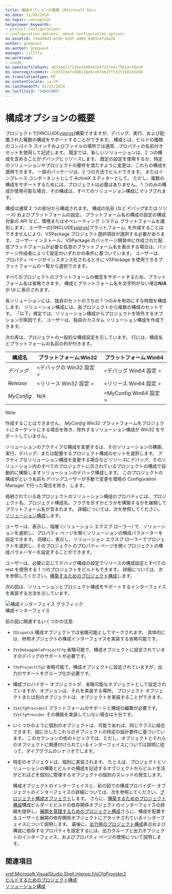 ```yaml
---
title: 構成オプションの概要 |Microsoft Docs
ms.date: 11/04/2016
ms.topic: conceptual
helpviewer_keywords:
- project configurations
- configuration options, about configuration options
ms.assetid: f4ad4dd3-b39e-42df-ad89-d403cdf24a2b
author: gregvanl
ms.author: gregvanl
manager: jillfra
ms.workload:
- vssdk
ms.openlocfilehash: a0156012f116a3189441b47d17e5c75014cf8ac0
ms.sourcegitcommit: 2193323efc608118e0ce6f6b2ff532f158245d56
ms.translationtype: MT
ms.contentlocale: ja-JP
ms.lasthandoff: 01/25/2019
ms.locfileid: "54931905"
---
```

# <a name="configuration-options-overview"></a>構成オプションの概要
プロジェクトで[!INCLUDE[vsprvs](../../code-quality/includes/vsprvs_md.md)]構築できますが、デバッグ、実行、および配置された複数の構成をサポートすることができます。 構成とは、ビルドの種類のコンパイラ スイッチおよびファイルの場所では通常、プロパティの名前付きセットを使用して記述します。 既定では、新しいソリューションは、2 つの構成を含めることが*デバッグ*と*リリース*します。 既定の設定を使用するか、特定のソリューションやプロジェクトの要件を満たすように変更は、これらの構成を適用できます。 一部のパッケージは、2 つの方法でビルドできます。 またはインプレース コンポーネントとして ActiveX エディターとして。 ただし、複数の構成をサポートするためには、プロジェクトは必要はありません。 1 つのみの構成が使用可能な場合、その構成は、すべてのソリューション構成にマップされます。  
  
 構成は通常 2 つの部分から構成されます。 構成の名前 (など*デバッグ*または*リリース*) およびプラットフォームの設定。 プラットフォーム名の構成の設定の構成対象の API など、環境またはオペレーティング システム プラットフォームを識別します。 ユーザーの[!INCLUDE[vsprvs](../../code-quality/includes/vsprvs_md.md)]プラットフォーム; を作成することはできませんにより、VSPackage プロジェクト選択項目が選択する必要があります。 ユーザー インストール、VSPackage のパッケージ開発中に作成された配信プラットフォームが必要な任意のプラットフォーム名を表示する場合は、パッケージ作成者によって設定のいずれかの条件に基づいています。 ユーザーは、プロパティ ページがインスタンス化されるときに VSPackage を使用できるプラットフォームの一覧から選択できます。  
  
 すべてのプロジェクトのプラットフォームの概念をサポートするため、プラットフォーム名は省略できます。 構成とプラットフォーム名を文字列がない場合**N/A**が UI に表示されます。  
  
 各ソリューションには、独自のセットのうちの 1 つのみを有効にする時間を構成します。 ソリューション構成には、各プロジェクトから複数の構成のセットです。 「以下」規定では、ソリューション構成からプロジェクトを除外するオプションが原因です。 ユーザーは、独自のカスタム ソリューション構成を作成できます。  
  
 次の表は、プロジェクトの一般的な構成設定を示しています。 行には、構成名とプラットフォームの名前の列が付きます。  
  
|構成名|プラットフォーム:Win32|プラットフォーム:Win64|  
|------------------------|----------------------|----------------------|  
|*デバッグ*|\<デバッグの Win32 設定 >|\<デバッグ Win64 設定 >|  
|*Release*|\<リリース Win32 設定 >|\<リリース Win64 設定 >|  
|*MyConfig*|N/A|\<MyConfig Win64 設定 >|  
  
> [!NOTE]
>  作成することはできません、 *MyConfig* Win32 プラットフォームをプロジェクトにターゲットにする場合を除き、除外するソリューション構成が Win32 をサポートしていません。  
  
 ソリューションのアクティブな構成を変更するは、そのソリューションの構築、実行、デバッグ、または配置するプロジェクト構成のセットを選択します。 アクティブなソリューション構成を変更する場合など*リリース*に*デバッグ*、そのソリューション内のすべてのプロジェクトに示されているプロジェクトの構成で自動的に構築しますソリューションのデバッグ構成します。 このプロジェクトの構成がという名前も*デバッグ*ユーザーが手動で変更を環境の Configuration Manager で行った場合を除き、します。  
  
 格納されている各プロジェクトのソリューション構成のプロパティには、プロジェクト名、プロジェクト構成名、フラグを示すかどうかを構築するかを展開してプラットフォーム名が含まれます。 詳細については、次を参照してください。[ソリューション構成](../../extensibility/internals/solution-configuration.md)します。  
  
 ユーザーは、表示し、階層 (ソリューション エクスプ ローラー) で、ソリューションを選択し、プロパティ ページを開くソリューションの構成パラメーターを設定できます。 同様に、表示し、ソリューション エクスプ ローラーでプロジェクトを選択し、そのプロジェクトのプロパティ ページを開くプロジェクトの構成パラメーターを設定することができます。  
  
 ユーザーは、必要に応じてデバッグ構成の設定でリリースの構成設定とすべての rest を使用する 1 つのプロジェクトをビルドもできます。 詳細については、次を参照してください。[構築するためのプロジェクト構成](../../extensibility/internals/project-configuration-for-building.md)します。  
  
 次の図は、ソリューションとプロジェクト構成をサポートするインターフェイスを実装する方法を示しています。  
  
 ![構成インターフェイス グラフィック](../../extensibility/internals/media/vsconfiginterfaces.gif "vsConfigInterfaces")  
構成インターフェイス  
  
 前の図に関連するいくつかの注意:  
  
- `IDispatch` 構成オブジェクトでは省略可能としてマークされます。 具体的には、参照オブジェクトの構成インターフェイスを実装する省略可能です。  
  
- `IVsDebuggableProjectCfg` 省略可能で、構成オブジェクトに設定されていますのデバッグのサポートが必要です。  
  
- `IVsProjectCfg2` 省略可能で、構成オブジェクトに設定されていますが、出力のサポートをグループ化が必要です。  
  
- 構成プロバイダー オブジェクトが、省略可能なオブジェクトとして設定されていますが、オプションは、それを実装する場所。 プロジェクト オブジェクトまたは別のオブジェクトは、オブジェクトを実装することができます。  
  
- `IVsCfgProvider2` プラットフォームのサポートと構成の編集が必要です。 `IVsCfgProvider` その機能を実装していない場合は十分です。  
  
- いくつかのように個別のオブジェクトは、可能であれば、同じクラスに結合できます、図に示したこれらのオブジェクトの特定の設計要件に基づいています。 このセクションの他のトピックでは、ただし、オブジェクトとそれらのオブジェクトに関連付けられているインターフェイスについては説明に従って、ダイアグラムのシナリオでします。  
  
- 特定のオブジェクトは、個別に実装されます。 たとえば、プロジェクトとソリューションの構築とビルドの構成を記述するオブジェクトからビルド生活がどれほどを個別に管理するオブジェクトの個別のスレッドの発生します。  
  
  構成オブジェクトのインターフェイスと、前の図での構成プロバイダー オブジェクトのインターフェイスの詳細については、次を参照してください。[プロジェクト構成オブジェクト](../../extensibility/internals/project-configuration-object.md)します。 さらに、[構築するためのプロジェクト構成](../../extensibility/internals/project-configuration-for-building.md)構成ビルダーとビルドの依存関係オブジェクトのインターフェイスの詳細を提供し、[展開を管理するためのプロジェクト構成](../../extensibility/internals/project-configuration-for-managing-deployment.md)さらに、構成を配置するユーザーと展開の依存関係オブジェクトにアタッチされているインターフェイスについて説明します。 最後に、[出力用のプロジェクト構成](../../extensibility/internals/project-configuration-for-output.md)表示および構成に依存するプロパティを設定するには、出力グループと出力オブジェクトのインターフェイス、およびプロパティ ページの使用について説明します。  
  
## <a name="see-also"></a>関連項目  
 <xref:Microsoft.VisualStudio.Shell.Interop.IVsCfgProvider2>   
 [ビルドするためのプロジェクト構成](../../extensibility/internals/project-configuration-for-building.md)   
 [ソリューション構成](../../extensibility/internals/solution-configuration.md)